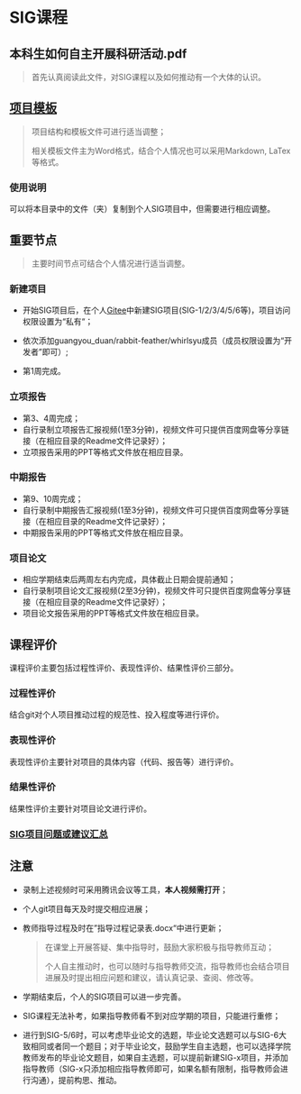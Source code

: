 # SIG课程



## 本科生如何自主开展科研活动.pdf

> 首先认真阅读此文件，对SIG课程以及如何推动有一个大体的认识。



## [项目模板](项目模板)

> 项目结构和模板文件可进行适当调整；
>
> 相关模板文件主为Word格式，结合个人情况也可以采用Markdown, LaTex等格式。

### 使用说明

可以将本目录中的文件（夹）复制到个人SIG项目中，但需要进行相应调整。



## 重要节点

> 主要时间节点可结合个人情况进行适当调整。

### 新建项目

- 开始SIG项目后，在个人[Gitee](https://gitee.com/)中新建SIG项目(SIG-1/2/3/4/5/6等)，项目访问权限设置为“私有“；

- 依次添加guangyou_duan/rabbit-feather/whirlsyu成员（成员权限设置为“开发者”即可）; 
- 第1周完成。

### 立项报告

- 第3、4周完成；
- 自行录制立项报告汇报视频(1至3分钟)，视频文件可只提供百度网盘等分享链接（在相应目录的Readme文件记录好）；
- 立项报告采用的PPT等格式文件放在相应目录。



### 中期报告

- 第9、10周完成；
- 自行录制中期报告汇报视频(1至3分钟)，视频文件可只提供百度网盘等分享链接（在相应目录的Readme文件记录好）；
- 中期报告采用的PPT等格式文件放在相应目录。



### 项目论文

- 相应学期结束后两周左右内完成，具体截止日期会提前通知；
- 自行录制项目论文汇报视频(2至3分钟)，视频文件可只提供百度网盘等分享链接（在相应目录的Readme文件记录好）；
- 项目论文报告采用的PPT等格式文件放在相应目录。



## 课程评价

课程评价主要包括过程性评价、表现性评价、结果性评价三部分。



### 过程性评价

结合git对个人项目推动过程的规范性、投入程度等进行评价。

### 表现性评价

表现性评价主要针对项目的具体内容（代码、报告等）进行评价。

### 结果性评价

结果性评价主要针对项目论文进行评价。



### [SIG项目问题或建议汇总](https://pwkn7iyrnfl.feishu.cn/docx/OVs2dh2VyoGZiexL4VtcevUmnGg)





## 注意

- 录制上述视频时可采用腾讯会议等工具，**本人视频需打开**；

- 个人git项目每天及时提交相应进展；

- 教师指导过程及时在”指导过程记录表.docx“中进行更新；

  > 在课堂上开展答疑、集中指导时，鼓励大家积极与指导教师互动；
  >
  > 个人自主推动时，也可以随时与指导教师交流，指导教师也会结合项目进展及时提出相应问题和建议，请认真记录、查阅、修改等。

- 学期结束后，个人的SIG项目可以进一步完善。

- SIG课程无法补考，如果指导教师看不到对应学期的项目，只能进行重修；

- 进行到SIG-5/6时，可以考虑毕业论文的选题，毕业论文选题可以与SIG-6大致相同或者同一个题目；对于毕业论文，鼓励学生自主选题，也可以选择学院教师发布的毕业论文题目，如果自主选题，可以提前新建SIG-x项目，并添加指导教师（SIG-x只添加相应指导教师即可，如果名额有限制，指导教师会进行沟通），提前构思、推动。



